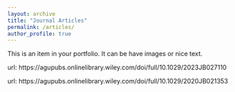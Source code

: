 ```yaml
---
layout: archive
title: "Journal Articles"
permalink: /articles/
author_profile: true
---
```


This is an item in your portfolio. It can be have images or nice text.
<div>
url: https://agupubs.onlinelibrary.wiley.com/doi/full/10.1029/2023JB027110</p>
</div>

<div>
url: https://agupubs.onlinelibrary.wiley.com/doi/full/10.1029/2020JB021353</p>
</div>
